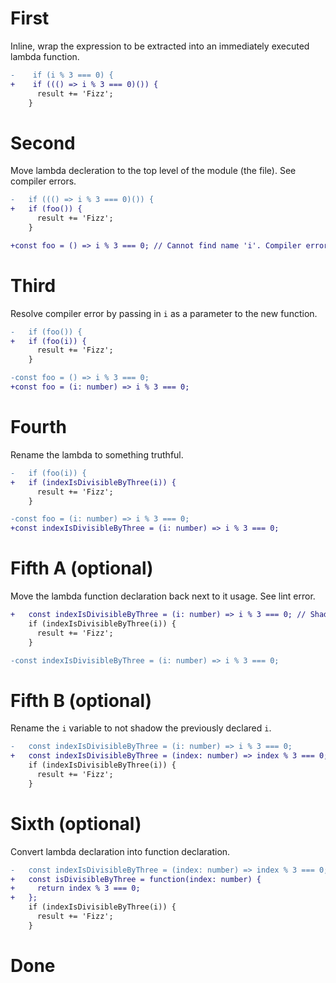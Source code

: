 # First
Inline, wrap the expression to be extracted into an immediately executed lambda function.

```diff
-    if (i % 3 === 0) {
+    if ((() => i % 3 === 0)()) {
      result += 'Fizz';
    }
```

# Second
Move lambda decleration to the top level of the module (the file). See compiler errors.

```diff
-   if ((() => i % 3 === 0)()) {
+   if (foo()) {
      result += 'Fizz';
    }
```
```diff
+const foo = () => i % 3 === 0; // Cannot find name 'i'. Compiler error.
```

# Third
Resolve compiler error by passing in `i` as a parameter to the new function.

```diff
-   if (foo()) {
+   if (foo(i)) {
      result += 'Fizz';
    }
```
```diff
-const foo = () => i % 3 === 0;
+const foo = (i: number) => i % 3 === 0;
```

# Fourth
Rename the lambda to something truthful.

```diff
-   if (foo(i)) {
+   if (indexIsDivisibleByThree(i)) {
      result += 'Fizz';
    }
```
```diff
-const foo = (i: number) => i % 3 === 0;
+const indexIsDivisibleByThree = (i: number) => i % 3 === 0;
```

# Fifth A (optional)
Move the lambda function declaration back next to it usage. See lint error.

```diff
+   const indexIsDivisibleByThree = (i: number) => i % 3 === 0; // Shadowed name: 'i' (no-shadowed-variable). Lint error.
    if (indexIsDivisibleByThree(i)) {
      result += 'Fizz';
    }
```
```diff
-const indexIsDivisibleByThree = (i: number) => i % 3 === 0;
```

# Fifth B (optional)
Rename the `i` variable to not shadow the previously declared `i`.

```diff
-   const indexIsDivisibleByThree = (i: number) => i % 3 === 0;
+   const indexIsDivisibleByThree = (index: number) => index % 3 === 0;
    if (indexIsDivisibleByThree(i)) {
      result += 'Fizz';
    }
```

# Sixth (optional)
Convert lambda declaration into function declaration.

```diff
-   const indexIsDivisibleByThree = (index: number) => index % 3 === 0;
+   const isDivisibleByThree = function(index: number) {
+     return index % 3 === 0;
+   };
    if (indexIsDivisibleByThree(i)) {
      result += 'Fizz';
    }
```

# Done